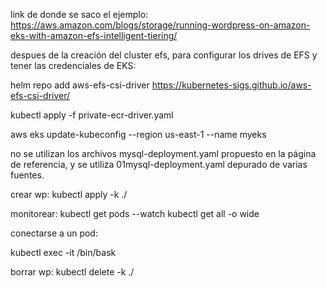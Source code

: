 link de donde se saco el ejemplo:
https://aws.amazon.com/blogs/storage/running-wordpress-on-amazon-eks-with-amazon-efs-intelligent-tiering/

despues de la creación del cluster efs, para configurar los drives de EFS y tener las credenciales de EKS:

helm repo add aws-efs-csi-driver https://kubernetes-sigs.github.io/aws-efs-csi-driver/

kubectl apply -f private-ecr-driver.yaml

aws eks update-kubeconfig --region us-east-1 --name myeks

no se utilizan los archivos mysql-deployment.yaml propuesto en la página de referencia, y se utiliza 01mysql-deployment.yaml depurado de varias fuentes.

crear wp:
kubectl apply -k ./

monitorear:
kubectl get pods --watch
kubectl get all -o wide

conectarse a un pod:

kubectl exec -it <podname> /bin/bask

borrar wp:
kubectl delete -k ./
